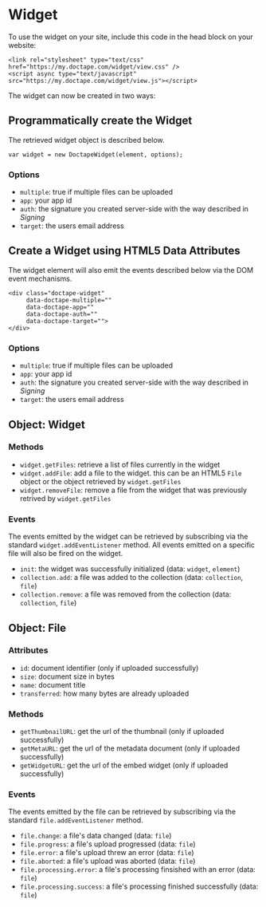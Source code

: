 # Widget

To use the widget on your site, include this code in the head block on your website:

```
<link rel="stylesheet" type="text/css" href="https://my.doctape.com/widget/view.css" />
<script async type="text/javascript" src="https://my.doctape.com/widget/view.js"></script>
```

The widget can now be created in two ways:

## Programmatically create the Widget

The retrieved widget object is described below.

```
var widget = new DoctapeWidget(element, options);
```

### Options

- `multiple`: true if multiple files can be uploaded
- `app`: your app id
- `auth`: the signature you created server-side with the way described in _Signing_
- `target`: the users email address

## Create a Widget using HTML5 Data Attributes

The widget element will also emit the events described below via the DOM event mechanisms.

```
<div class="doctape-widget"
     data-doctape-multiple=""
     data-doctape-app=""
     data-doctape-auth=""
     data-doctape-target="">
</div>
```

### Options

- `multiple`: true if multiple files can be uploaded
- `app`: your app id
- `auth`: the signature you created server-side with the way described in _Signing_
- `target`: the users email address

## Object: Widget

### Methods

- `widget.getFiles`: retrieve a list of files currently in the widget
- `widget.addFile`: add a file to the widget. this can be an HTML5 `File` object or the object retrieved by `widget.getFiles`
- `widget.removeFile`: remove a file from the widget that was previously retrived by `widget.getFiles`

### Events

The events emitted by the widget can be retrieved by subscribing via the standard `widget.addEventListener` method. All events emitted on a specific file will also be fired on the widget.

- `init`: the widget was successfully initialized (data: `widget`, `element`)
- `collection.add`: a file was added to the collection (data: `collection`, `file`)
- `collection.remove`: a file was removed from the collection (data: `collection`, `file`)

## Object: File

### Attributes

- `id`: document identifier (only if uploaded successfully)
- `size`: document size in bytes
- `name`: document title
- `transferred`: how many bytes are already uploaded

### Methods

- `getThumbnailURL`: get the url of the thumbnail (only if uploaded successfully)
- `getMetaURL`: get the url of the metadata document (only if uploaded successfully)
- `getWidgetURL`: get the url of the embed widget (only if uploaded successfully)

### Events

The events emitted by the file can be retrieved by subscribing via the standard `file.addEventListener` method.

- `file.change`: a file's data changed (data: `file`)
- `file.progress`: a file's upload progressed (data: `file`)
- `file.error`: a file's upload threw an error (data: `file`)
- `file.aborted`: a file's upload was aborted (data: `file`)
- `file.processing.error`: a file's processing finsished with an error (data: `file`)
- `file.processing.success`: a file's processing finished successfully (data: `file`)